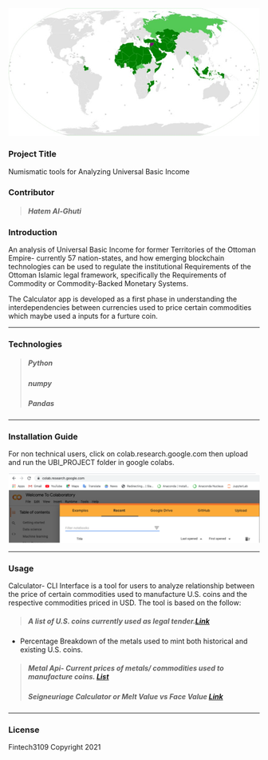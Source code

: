 ![Alt text](./UBI_PROJECT/images/IMG_8246.jpg)

### Project Title
Numismatic tools for Analyzing Universal Basic Income

### Contributor
>##### Hatem Al-Ghuti

### Introduction

An analysis of Universal Basic Income for former Territories of the Ottoman Empire- currently 57 nation-states, and how emerging blockchain technologies can be used to regulate the institutional Requirements of the Ottoman Islamic legal framework, specifically the Requirements of Commodity or Commodity-Backed Monetary Systems.

The Calculator app is developed as a first phase in understanding the interdependencies between currencies used to price certain commodities which maybe used a inputs for a furture  coin. 

---

### Technologies

>##### Python
>##### numpy
>##### Pandas

---

### Installation Guide

For non technical users, click on colab.research.google.com then upload and run the UBI_PROJECT folder in google colabs. 

![Alt text](./UBI_PROJECT/images/colab_research_google.png)

---

### Usage

Calculator- CLI Interface is a tool for users to analyze relationship between the price of certain commodities used to manufacture U.S. coins and the respective commodities priced in USD. The tool is based on the follow:

>##### A list of U.S. coins currently used as legal tender.[Link](https://github.com/fintech3109/FinTech_Project_1/blob/3b869c590190c706bb57056d2c9d2ffd2ac498f7/UBI_PROJECT/Coins/coin_list/Coin-Catalog%20%20.pdf)
- Percentage Breakdown of the metals used to mint both historical and existing U.S. coins.
>##### Metal Api- Current prices of metals/ commodities used to manufacture coins. [List](./UBI_PROJECT/api/metals/API.ipynb)
>##### Seigneuriage Calculator or Melt Value vs Face Value [Link](./UBI_PROJECT/calculator.ipynb) 


---

### License

Fintech3109 Copyright 2021
